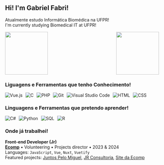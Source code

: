 ## Hi! I'm Gabriel Fabri!
<div>
<p>Atualmente estudo Informática Biomédica na UFPR!<br>  
I'm currently studying Biomedical IT at UFPR!</p>
</div>

<div style="display: flex; align-items: center; justify-content: space-between;">
  <img height="140em" src="https://github-readme-stats.vercel.app/api?username=GAFS-GAFS&show_icons=true&theme=dark&include_all_commits=true&count_private=true&border_color=00000000"/>
  <img height="140em" src="https://github-readme-stats.vercel.app/api/top-langs/?username=GAFS-GAFS&layout=compact&langs_count=7&theme=dark&border_color=00000000"/>
</div>

### Liguagens e Ferramentas que tenho Conhecimento!
<div style="display: flex; flex-wrap: wrap; gap: 10px;">
  <img src="https://img.shields.io/badge/Vue.js-4FC08D?style=for-the-badge&logo=vue.js&logoColor=white" alt="Vue.js"/>
  <img src="https://img.shields.io/badge/C-A8B9CC?style=for-the-badge&logo=c&logoColor=white" alt="C"/>
  <img src="https://img.shields.io/badge/PHP-777BB4?style=for-the-badge&logo=php&logoColor=white" alt="PHP"/>
  <img src="https://img.shields.io/badge/Git-F05032?style=for-the-badge&logo=git&logoColor=white" alt="Git"/>
  <img src="https://img.shields.io/badge/VS%20Code-0078D4?style=for-the-badge&logo=visual-studio-code&logoColor=white" alt="Visual Studio Code"/>
  <img src="https://img.shields.io/badge/HTML5-E34F26?style=for-the-badge&logo=html5&logoColor=white" alt="HTML"/>
  <img src="https://img.shields.io/badge/CSS3-1572B6?style=for-the-badge&logo=css3&logoColor=white" alt="CSS"/>
</div>

### Linguagens e Ferramentas que pretendo aprender!
<div style="display: flex; flex-wrap: wrap; gap: 10px;">
  <img src="https://img.shields.io/badge/C%23-239120?style=for-the-badge&logo=c-sharp&logoColor=white" alt="C#"/>
  <img src="https://img.shields.io/badge/Python-3776AB?style=for-the-badge&logo=python&logoColor=white" alt="Python"/>
  <img src="https://img.shields.io/badge/SQL-CC2927?style=for-the-badge&logo=microsoft-sql-server&logoColor=white" alt="SQL"/>
  <img src="https://img.shields.io/badge/R-276DC3?style=for-the-badge&logo=r&logoColor=white" alt="R"/>
</div>

### Onde já trabalhei!
**Front-end Developer (Jr)** \
[**Ecomp**](https://ecomp.co/) • Volunteering • Projects director • 2023 & 2024 \
Languages: `JavaScript`, `Vue`, `Nuxt`, `Vuetify` \
Featured projects: [Juntos Pelo Miguel](https://miguellorenzo.org/), [JR Consultoria](http://jrconsultoria.com.br/), [Site da Ecomp](https://ecomp.co/)
